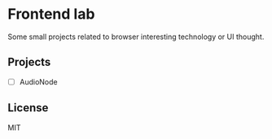 # Frontend lab

Some small projects related to browser interesting technology or UI thought.

## Projects

- [ ] AudioNode

## License

MIT
